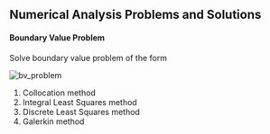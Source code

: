 ## Numerical Analysis Problems and Solutions

#### Boundary Value Problem
Solve boundary value problem of the form

![bv_problem](https://user-images.githubusercontent.com/62307154/101565570-5b2b0100-39de-11eb-91e6-01b4779acd68.png)

1. Collocation method
2. Integral Least Squares method
3. Discrete Least Squares method 
4. Galerkin method

